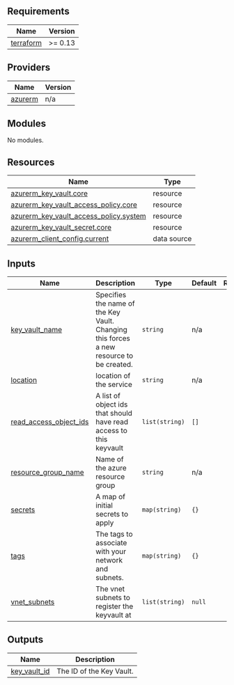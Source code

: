 ## Requirements

| Name | Version |
|------|---------|
| <a name="requirement_terraform"></a> [terraform](#requirement\_terraform) | >= 0.13 |

## Providers

| Name | Version |
|------|---------|
| <a name="provider_azurerm"></a> [azurerm](#provider\_azurerm) | n/a |

## Modules

No modules.

## Resources

| Name | Type |
|------|------|
| [azurerm_key_vault.core](https://registry.terraform.io/providers/hashicorp/azurerm/latest/docs/resources/key_vault) | resource |
| [azurerm_key_vault_access_policy.core](https://registry.terraform.io/providers/hashicorp/azurerm/latest/docs/resources/key_vault_access_policy) | resource |
| [azurerm_key_vault_access_policy.system](https://registry.terraform.io/providers/hashicorp/azurerm/latest/docs/resources/key_vault_access_policy) | resource |
| [azurerm_key_vault_secret.core](https://registry.terraform.io/providers/hashicorp/azurerm/latest/docs/resources/key_vault_secret) | resource |
| [azurerm_client_config.current](https://registry.terraform.io/providers/hashicorp/azurerm/latest/docs/data-sources/client_config) | data source |

## Inputs

| Name | Description | Type | Default | Required |
|------|-------------|------|---------|:--------:|
| <a name="input_key_vault_name"></a> [key\_vault\_name](#input\_key\_vault\_name) | Specifies the name of the Key Vault. Changing this forces a new resource to be created. | `string` | n/a | yes |
| <a name="input_location"></a> [location](#input\_location) | location of the service | `string` | n/a | yes |
| <a name="input_read_access_object_ids"></a> [read\_access\_object\_ids](#input\_read\_access\_object\_ids) | A list of object ids that should have read access to this keyvault | `list(string)` | `[]` | no |
| <a name="input_resource_group_name"></a> [resource\_group\_name](#input\_resource\_group\_name) | Name of the azure resource group | `string` | n/a | yes |
| <a name="input_secrets"></a> [secrets](#input\_secrets) | A map of initial secrets to apply | `map(string)` | `{}` | no |
| <a name="input_tags"></a> [tags](#input\_tags) | The tags to associate with your network and subnets. | `map(string)` | `{}` | no |
| <a name="input_vnet_subnets"></a> [vnet\_subnets](#input\_vnet\_subnets) | The vnet subnets to register the keyvault at | `list(string)` | `null` | no |

## Outputs

| Name | Description |
|------|-------------|
| <a name="output_key_vault_id"></a> [key\_vault\_id](#output\_key\_vault\_id) | The ID of the Key Vault. |
